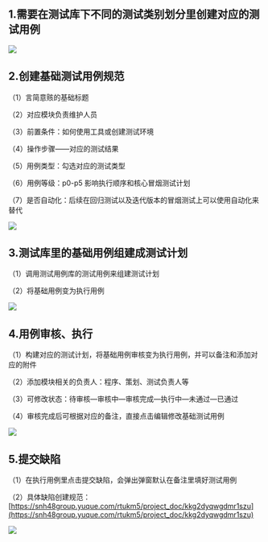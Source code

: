 ## 1.需要在测试库下不同的测试类别划分里创建对应的测试用例
![](https://cdn.nlark.com/yuque/0/2024/png/43256946/1712570929870-28d03a42-4787-486d-b94f-99fafe58843e.png)

## 2.创建基础测试用例规范
（1）言简意赅的基础标题

（2）对应模块负责维护人员

（3）前置条件：如何使用工具或创建测试环境

（4）操作步骤——对应的测试结果

（5）用例类型：勾选对应的测试类型

（6）用例等级：p0-p5  影响执行顺序和核心冒烟测试计划

（7）是否自动化：后续在回归测试以及迭代版本的冒烟测试上可以使用自动化来替代



![](https://cdn.nlark.com/yuque/0/2024/png/43256946/1712643525097-24b88c53-35d8-466e-a01d-8bfc2a3b5050.png)



## 3.测试库里的基础用例组建成测试计划
（1）调用测试用例库的测试用例来组建测试计划

（2）将基础用例变为执行用例



![](https://cdn.nlark.com/yuque/0/2024/png/43256946/1712643619160-ec53bcce-95d0-4c3c-b01c-74a6de36a8df.png)

## 4.用例审核、执行
（1）构建对应的测试计划，将基础用例审核变为执行用例，并可以备注和添加对应的附件

（2）添加模块相关的负责人：程序、策划、测试负责人等

（3）可修改状态：待审核—审核中—审核完成—执行中—未通过—已通过

（4）审核完成后可根据对应的备注，直接点击编辑修改基础测试用例



![](https://cdn.nlark.com/yuque/0/2024/png/43256946/1712643666684-3a111396-445d-4e75-b82f-36d0ef211ce9.png)

## 5.提交缺陷
（1）在执行用例里点击提交缺陷，会弹出弹窗默认在备注里填好测试用例

（2）具体缺陷创建规范：[https://snh48group.yuque.com/rtukm5/project_doc/kkg2dyqwgdmr1szu](https://snh48group.yuque.com/rtukm5/project_doc/kkg2dyqwgdmr1szu)

![](https://cdn.nlark.com/yuque/0/2024/png/43256946/1712646848916-d134cd60-4ab1-422f-b1bb-efc23e908362.png)

